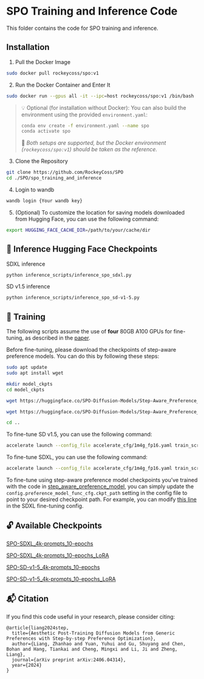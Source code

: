 # SPO Training and Inference Code

This folder contains the code for SPO training and inference.

## Installation
1. Pull the Docker Image
```bash
sudo docker pull rockeycoss/spo:v1
```
2. Run the Docker Container and Enter It
```bash
sudo docker run --gpus all -it --ipc=host rockeycoss/spo:v1 /bin/bash
```
> 💡 Optional (for installation without Docker):
> You can also build the environment using the provided `environment.yaml`:
> ```bash
> conda env create -f environment.yaml --name spo
> conda activate spo
> ```
> 🔹 *Both setups are supported, but the Docker environment (`rockeycoss/spo:v1`) should be taken as the reference.*
3. Clone the Repository
```bash
git clone https://github.com/RockeyCoss/SPO
cd ./SPO/spo_training_and_inference
```
4. Login to wandb
```bash
wandb login {Your wandb key}
```
5. (Optional) To customize the location for saving models downloaded from Hugging Face, you can use the following command:
```bash
export HUGGING_FACE_CACHE_DIR=/path/to/your/cache/dir
```

## :wrench: Inference Hugging Face Checkpoints

SDXL inference
```bash
python inference_scripts/inference_spo_sdxl.py
```

SD v1.5 inference
```bash
python inference_scripts/inference_spo_sd-v1-5.py
```

## :wrench: Training
The following scripts assume the use of **four** 80GB A100 GPUs for fine-tuning, as described in the [paper](https://arxiv.org/abs/2406.04314).

Before fine-tuning, please download the checkpoints of step-aware preference models. You can do this by following these steps:
```bash
sudo apt update
sudo apt install wget

mkdir model_ckpts
cd model_ckpts

wget https://huggingface.co/SPO-Diffusion-Models/Step-Aware_Preference_Models/resolve/main/sd-v1-5_step-aware_preference_model.bin

wget https://huggingface.co/SPO-Diffusion-Models/Step-Aware_Preference_Models/resolve/main/sdxl_step-aware_preference_model.bin

cd ..
```

To fine-tune SD v1.5, you can use the following command:
```bash
accelerate launch --config_file accelerate_cfg/1m4g_fp16.yaml train_scripts/train_spo.py --config configs/spo_sd-v1-5_4k-prompts_num-sam-4_10ep_bs10.py
```
To fine-tune SDXL, you can use the following command:
```bash
accelerate launch --config_file accelerate_cfg/1m4g_fp16.yaml train_scripts/train_spo_sdxl.py --config configs/spo_sdxl_4k-prompts_num-sam-2_3-is_10ep_bs2_gradacc2.py
```
To fine-tune using step-aware preference model checkpoints you’ve trained with the code in [step_aware_preference_model](https://github.com/RockeyCoss/SPO/tree/main/step_aware_preference_model), you can simply update the `config.preference_model_func_cfg.ckpt_path` setting in the config file to point to your desired checkpoint path. For example, you can modify [this line](https://github.com/RockeyCoss/SPO/blob/main/spo_training_and_inference/configs/spo_sdxl_4k-prompts_num-sam-2_3-is_10ep_bs2_gradacc2.py#L15) in the SDXL fine-tuning config.

## :unlock: Available Checkpoints

[SPO-SDXL_4k-prompts_10-epochs](https://huggingface.co/SPO-Diffusion-Models/SPO-SDXL_4k-p_10ep)

[SPO-SDXL_4k-prompts_10-epochs_LoRA](https://huggingface.co/SPO-Diffusion-Models/SPO-SDXL_4k-p_10ep_LoRA)

[SPO-SD-v1-5_4k-prompts_10-epochs](https://huggingface.co/SPO-Diffusion-Models/SPO-SD-v1-5_4k-p_10ep)

[SPO-SD-v1-5_4k-prompts_10-epochs_LoRA](https://huggingface.co/SPO-Diffusion-Models/SPO-SD-v1-5_4k-p_10ep_LoRA)

## :mailbox_with_mail: Citation
If you find this code useful in your research, please consider citing:

```
@article{liang2024step,
  title={Aesthetic Post-Training Diffusion Models from Generic Preferences with Step-by-step Preference Optimization},
  author={Liang, Zhanhao and Yuan, Yuhui and Gu, Shuyang and Chen, Bohan and Hang, Tiankai and Cheng, Mingxi and Li, Ji and Zheng, Liang},
  journal={arXiv preprint arXiv:2406.04314},
  year={2024}
}
```

